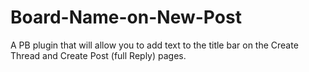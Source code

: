 # Board-Name-on-New-Post
A PB plugin that will allow you to add text to the title bar on the Create Thread and Create Post (full Reply) pages.
